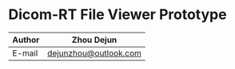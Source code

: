 Dicom-RT File Viewer Prototype
===============================

|Author|Zhou Dejun|
|---|---
|E-mail|dejunzhou@outlook.com

